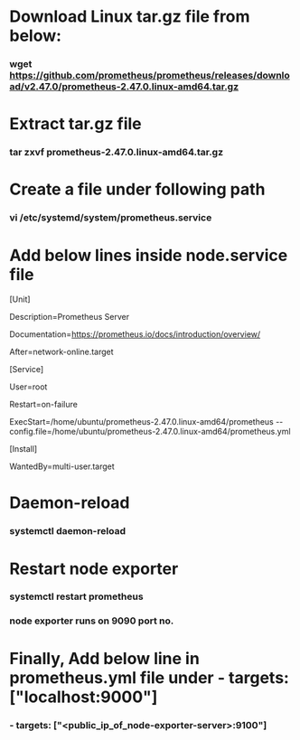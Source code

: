 # Download Linux tar.gz file from below:
### wget https://github.com/prometheus/prometheus/releases/download/v2.47.0/prometheus-2.47.0.linux-amd64.tar.gz

# Extract tar.gz file
### tar zxvf prometheus-2.47.0.linux-amd64.tar.gz

# Create a file under following path
### vi /etc/systemd/system/prometheus.service

# Add below lines inside node.service file
[Unit]

Description=Prometheus Server

Documentation=https://prometheus.io/docs/introduction/overview/

After=network-online.target

[Service]

User=root

Restart=on-failure

ExecStart=/home/ubuntu/prometheus-2.47.0.linux-amd64/prometheus --config.file=/home/ubuntu/prometheus-2.47.0.linux-amd64/prometheus.yml

[Install]

WantedBy=multi-user.target

# Daemon-reload
### systemctl daemon-reload

# Restart node exporter
### systemctl restart prometheus

### node exporter runs on 9090 port no.


# Finally, Add below line in prometheus.yml file under - targets: ["localhost:9000"]
### - targets: ["<public_ip_of_node-exporter-server>:9100"]
